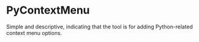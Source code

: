 # PyContextMenu
 Simple and descriptive, indicating that the tool is for adding Python-related context menu options.
